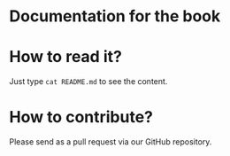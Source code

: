 Documentation for the book
==========================

# How to read it?

Just type `cat README.md` to see the content.

# How to contribute?

Please send as a pull request via our GitHub repository.
